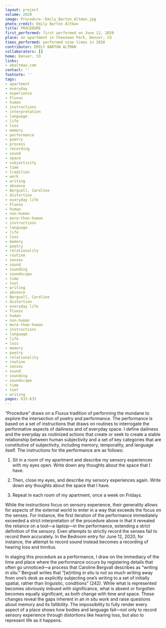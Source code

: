 ```yaml
---
layout: project
volume: 2020
image: Procedure--Emily_Barton_Altman.jpg
photo_credit: Emily Barton Altman
title: PROCEDURE
first_performed: first performed on June 12, 2020
place: an apartment in Cheesman Park, Denver, CO
times_performed: performed nine times in 2020
contributor: EMILY BARTON ALTMAN
collaborators: []
home: Denver, CO
links:
- ebaltman.com
contact: ''
footnote: ''
tags:
- apartment
- everyday
- experience
- Fluxus
- human
- instructions
- interpretation
- language
- life
- loss
- memory
- performance
- poetry
- process
- recording
- sound
- space
- subjectivity
- time
- tradition
- work
- writing
- absence
- Bergvall, Caroline
- distortion
- everyday life
- Fluxus
- human
- non-human
- more-than-human
- instructions
- language
- life
- loss
- memory
- poetry
- relationality
- routine
- senses
- sound
- sounding
- soundscape
- time
- tool
- writing
- absence
- Bergvall, Caroline
- distortion
- everyday life
- Fluxus
- human
- non-human
- more-than-human
- instructions
- language
- life
- loss
- memory
- poetry
- relationality
- routine
- senses
- sound
- sounding
- soundscape
- time
- tool
- writing
pages: 632-633
---
```


“Procedure” draws on a Fluxus tradition of performing the mundane to explore the intersection of poetry and performance. The performance is based on a set of instructions that draws on routines to interrogate the performative aspects of dailiness and of everyday space. I define dailiness and the everyday as routinized actions that create or seek to create a stable relationship between human subjectivity and a set of key categories that are constitutive of subjectivity, including memory, temporality, and language itself. The instructions for the performance are as follows:

1. Sit in a room of my apartment and describe my sensory experiences with my eyes open. Write down any thoughts about the space that I have.

2. Then, close my eyes, and describe my sensory experiences again. Write down any thoughts about the space that I have.

3. Repeat in each room of my apartment, once a week on Fridays.

While the instructions focus on sensory experience, their generality allows for aspects of the external world to enter in a way that exceeds the focus on the senses. For instance, the first iteration of the performance immediately exceeded a strict interpretation of the procedure above in that it revealed the reliance on a tool—a laptop—in the performance, extending a strict definition of the sensory. Even attempts to strictly record the senses fail to record them accurately. In the Bedroom entry for June 12, 2020, for instance, the attempt to record sound instead becomes a recording of hearing loss and tinnitus.

In staging this procedure as a performance, I draw on the immediacy of the time and place where the performance occurs by registering details that often go unnoticed—a process that Caroline Bergvall describes as “writing *in situ*.” Bergvall writes that “[w]riting *in situ* is not so much writing away from one’s desk as explicitly subjecting one’s writing to a set of initially spatial, rather than linguistic, conditions” (242). While what is represented becomes obviously imbued with significance, what is absent or forgotten becomes equally significant, as both change with time and space. These changes reveal the gaps inherent in an *in situ* work and raise questions about memory and its fallibility. The impossibility to fully render every aspect of a place shows how bodies and language fail—not only to record sensory experience through distortions like hearing loss, but also to represent life as it happens.